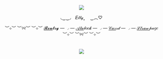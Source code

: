  <div id="header" align="center">
  
  <img src="https://static.wikia.nocookie.net/cookierunkingdom/images/d/d9/Elder_faerie_gacha_animation.gif/revision/latest?cb=20240302055037"> 

◟‿‿◞　𝐸𝓁𝓁𝓎˳ 　‿︵♡

  ︶⊹︶ ︶୨୧︶ ︶⊹︶ [𝓡𝓮𝓷](https://rentry.co/ilovray)𝓽𝓻𝔂 — ◞ — [𝒜𝓉𝒶](https://cxtton.atabook.org/)𝒷𝑜𝑜𝓀 — ◞ — [𝒞𝒶𝓇](https://softcxtton.carrd.co/)𝓇𝒹 — ◞ — [𝒮𝓉𝓇𝒶𝓌](https://cxtton.straw.page/)𝓅𝒶𝑔𝑒 ︶⊹︶ ︶୨୧︶ ︶⊹︶ 
  
</div>

# <div id="header" align="center">
<div id="header" align="center">

  <img src="https://i.postimg.cc/rFRNBx7y/Captura-de-pantalla-2024-10-28-233425-removebg-preview.png"> 
  </div>
